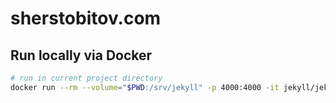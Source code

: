 # sherstobitov.com

## Run locally via Docker

```sh
# run in current project directory
docker run --rm --volume="$PWD:/srv/jekyll" -p 4000:4000 -it jekyll/jekyll jekyll serve --force_polling
```
